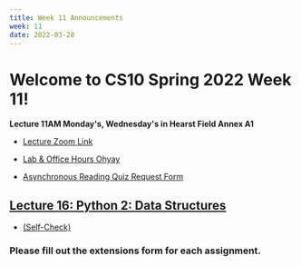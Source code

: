 ```yaml
---
title: Week 11 Announcements
week: 11
date: 2022-03-28
---
```


# Welcome to CS10 Spring 2022 Week 11!


**Lecture 11AM Monday's, Wednesday's in Hearst Field Annex A1**
* [Lecture Zoom Link](https://berkeley.zoom.us/j/99682681232?pwd=bEp1TjZ4WlU5bVFPejlIbHp2ZUVadz09)
* [Lab & Office Hours Ohyay](https://ohyay.co/s/cs10/)

* [Asynchronous Reading Quiz Request Form](https://forms.gle/YmfTpfygZfm45Xkn9)

## [Lecture 16: Python 2: Data Structures](https://docs.google.com/presentation/d/145bYNQlNhShWFMye1s7boUhsUoTIfXeY8zAel3d-1j8/edit?usp=sharing)
* [(Self-Check)](https://www.gradescope.com/courses/354801/assignments/1955769)
<!-- * [(Recording)]() -->

### Please fill out the extensions form for each assignment.
